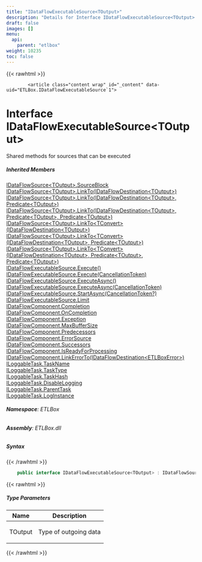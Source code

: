 ```yaml
---
title: "IDataFlowExecutableSource<TOutput>"
description: "Details for Interface IDataFlowExecutableSource<TOutput> (ETLBox)"
draft: false
images: []
menu:
  api:
    parent: "etlbox"
weight: 10235
toc: false
---
```


{{< rawhtml >}}

            <article class="content wrap" id="_content" data-uid="ETLBox.IDataFlowExecutableSource`1">
  <h1 id="ETLBox_IDataFlowExecutableSource_1" data-uid="ETLBox.IDataFlowExecutableSource`1" class="text-break">Interface IDataFlowExecutableSource&lt;TOutput&gt;
</h1>
  <div class="markdown level0 summary"><p>Shared methods for sources that can be executed</p>
</div>
  <div class="markdown level0 conceptual"></div>
  <div class="inheritedMembers">
    <h5>Inherited Members</h5>
    <div>
      <a class="xref" href="/api/etlbox/idataflowsource-1#ETLBox_IDataFlowSource_1_SourceBlock">IDataFlowSource&lt;TOutput&gt;.SourceBlock</a>
    </div>
    <div>
      <a class="xref" href="/api/etlbox/idataflowsource-1#ETLBox_IDataFlowSource_1_LinkTo_ETLBox_IDataFlowDestination__0__">IDataFlowSource&lt;TOutput&gt;.LinkTo(IDataFlowDestination&lt;TOutput&gt;)</a>
    </div>
    <div>
      <a class="xref" href="/api/etlbox/idataflowsource-1#ETLBox_IDataFlowSource_1_LinkTo_ETLBox_IDataFlowDestination__0__System_Predicate__0__">IDataFlowSource&lt;TOutput&gt;.LinkTo(IDataFlowDestination&lt;TOutput&gt;, Predicate&lt;TOutput&gt;)</a>
    </div>
    <div>
      <a class="xref" href="/api/etlbox/idataflowsource-1#ETLBox_IDataFlowSource_1_LinkTo_ETLBox_IDataFlowDestination__0__System_Predicate__0__System_Predicate__0__">IDataFlowSource&lt;TOutput&gt;.LinkTo(IDataFlowDestination&lt;TOutput&gt;, Predicate&lt;TOutput&gt;, Predicate&lt;TOutput&gt;)</a>
    </div>
    <div>
      <a class="xref" href="/api/etlbox/idataflowsource-1#ETLBox_IDataFlowSource_1_LinkTo__1_ETLBox_IDataFlowDestination__0__">IDataFlowSource&lt;TOutput&gt;.LinkTo&lt;TConvert&gt;(IDataFlowDestination&lt;TOutput&gt;)</a>
    </div>
    <div>
      <a class="xref" href="/api/etlbox/idataflowsource-1#ETLBox_IDataFlowSource_1_LinkTo__1_ETLBox_IDataFlowDestination__0__System_Predicate__0__">IDataFlowSource&lt;TOutput&gt;.LinkTo&lt;TConvert&gt;(IDataFlowDestination&lt;TOutput&gt;, Predicate&lt;TOutput&gt;)</a>
    </div>
    <div>
      <a class="xref" href="/api/etlbox/idataflowsource-1#ETLBox_IDataFlowSource_1_LinkTo__1_ETLBox_IDataFlowDestination__0__System_Predicate__0__System_Predicate__0__">IDataFlowSource&lt;TOutput&gt;.LinkTo&lt;TConvert&gt;(IDataFlowDestination&lt;TOutput&gt;, Predicate&lt;TOutput&gt;, Predicate&lt;TOutput&gt;)</a>
    </div>
    <div>
      <a class="xref" href="/api/etlbox/idataflowexecutablesource#ETLBox_IDataFlowExecutableSource_Execute">IDataFlowExecutableSource.Execute()</a>
    </div>
    <div>
      <a class="xref" href="/api/etlbox/idataflowexecutablesource#ETLBox_IDataFlowExecutableSource_Execute_System_Threading_CancellationToken_">IDataFlowExecutableSource.Execute(CancellationToken)</a>
    </div>
    <div>
      <a class="xref" href="/api/etlbox/idataflowexecutablesource#ETLBox_IDataFlowExecutableSource_ExecuteAsync">IDataFlowExecutableSource.ExecuteAsync()</a>
    </div>
    <div>
      <a class="xref" href="/api/etlbox/idataflowexecutablesource#ETLBox_IDataFlowExecutableSource_ExecuteAsync_System_Threading_CancellationToken_">IDataFlowExecutableSource.ExecuteAsync(CancellationToken)</a>
    </div>
    <div>
      <a class="xref" href="/api/etlbox/idataflowexecutablesource#ETLBox_IDataFlowExecutableSource_StartAsync_System_Nullable_System_Threading_CancellationToken__">IDataFlowExecutableSource.StartAsync(CancellationToken?)</a>
    </div>
    <div>
      <a class="xref" href="/api/etlbox/idataflowexecutablesource#ETLBox_IDataFlowExecutableSource_Limit">IDataFlowExecutableSource.Limit</a>
    </div>
    <div>
      <a class="xref" href="/api/etlbox/idataflowcomponent#ETLBox_IDataFlowComponent_Completion">IDataFlowComponent.Completion</a>
    </div>
    <div>
      <a class="xref" href="/api/etlbox/idataflowcomponent#ETLBox_IDataFlowComponent_OnCompletion">IDataFlowComponent.OnCompletion</a>
    </div>
    <div>
      <a class="xref" href="/api/etlbox/idataflowcomponent#ETLBox_IDataFlowComponent_Exception">IDataFlowComponent.Exception</a>
    </div>
    <div>
      <a class="xref" href="/api/etlbox/idataflowcomponent#ETLBox_IDataFlowComponent_MaxBufferSize">IDataFlowComponent.MaxBufferSize</a>
    </div>
    <div>
      <a class="xref" href="/api/etlbox/idataflowcomponent#ETLBox_IDataFlowComponent_Predecessors">IDataFlowComponent.Predecessors</a>
    </div>
    <div>
      <a class="xref" href="/api/etlbox/idataflowcomponent#ETLBox_IDataFlowComponent_ErrorSource">IDataFlowComponent.ErrorSource</a>
    </div>
    <div>
      <a class="xref" href="/api/etlbox/idataflowcomponent#ETLBox_IDataFlowComponent_Successors">IDataFlowComponent.Successors</a>
    </div>
    <div>
      <a class="xref" href="/api/etlbox/idataflowcomponent#ETLBox_IDataFlowComponent_IsReadyForProcessing">IDataFlowComponent.IsReadyForProcessing</a>
    </div>
    <div>
      <a class="xref" href="/api/etlbox/idataflowcomponent#ETLBox_IDataFlowComponent_LinkErrorTo_ETLBox_IDataFlowDestination_ETLBox_ETLBoxError__">IDataFlowComponent.LinkErrorTo(IDataFlowDestination&lt;ETLBoxError&gt;)</a>
    </div>
    <div>
      <a class="xref" href="/api/etlbox/iloggabletask#ETLBox_ILoggableTask_TaskName">ILoggableTask.TaskName</a>
    </div>
    <div>
      <a class="xref" href="/api/etlbox/iloggabletask#ETLBox_ILoggableTask_TaskType">ILoggableTask.TaskType</a>
    </div>
    <div>
      <a class="xref" href="/api/etlbox/iloggabletask#ETLBox_ILoggableTask_TaskHash">ILoggableTask.TaskHash</a>
    </div>
    <div>
      <a class="xref" href="/api/etlbox/iloggabletask#ETLBox_ILoggableTask_DisableLogging">ILoggableTask.DisableLogging</a>
    </div>
    <div>
      <a class="xref" href="/api/etlbox/iloggabletask#ETLBox_ILoggableTask_ParentTask">ILoggableTask.ParentTask</a>
    </div>
    <div>
      <a class="xref" href="/api/etlbox/iloggabletask#ETLBox_ILoggableTask_LogInstance">ILoggableTask.LogInstance</a>
    </div>
  </div>
<h6><strong>Namespace</strong>: ETLBox</h6>
  <h6><strong>Assembly</strong>: ETLBox.dll</h6>
  <h5 id="ETLBox_IDataFlowExecutableSource_1_syntax">Syntax</h5>
{{< /rawhtml >}}

```C#
    public interface IDataFlowExecutableSource<TOutput> : IDataFlowSource<TOutput>, IDataFlowExecutableSource, IDataFlowSource, IDataFlowComponent, ILoggableTask
```

{{< rawhtml >}}
  <h5 class="typeParameters">Type Parameters</h5>
  <table class="table table-bordered table-condensed">
    <thead>
      <tr>
        <th>Name</th>
        <th>Description</th>
      </tr>
    </thead>
    <tbody>
      <tr>
        <td><span class="parametername">TOutput</span></td>
        <td><p>Type of outgoing data</p>
</td>
      </tr>
    </tbody>
  </table>

{{< /rawhtml >}}
